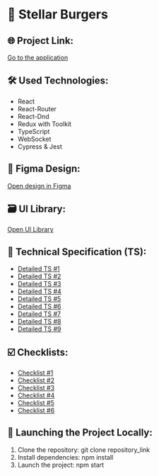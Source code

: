 # 🍔 Stellar Burgers

## 🌐 Project Link:
[Go to the application](https://funchosa.github.io/react-burger/)

## 🛠 Used Technologies:
- React
- React-Router
- React-Dnd
- Redux with Toolkit
- TypeScript
- WebSocket
- Cypress & Jest

## 🎨 Figma Design:
[Open design in Figma](https://www.figma.com/file/zFGN2O5xktHl9VmoOieq5E/React-_-Проектные-задачи_external_link?type=design&node-id=0-1&mode=design&t=OB6cLF3tUR6mT5Mj-0)

## 🗃️ UI Library:
[Open UI Library](https://yandex-practicum.github.io/react-developer-burger-ui-components/docs/)
## 📄 Technical Specification (TS):
- [Detailed TS #1](https://code.s3.yandex.net/react/checklists-pdf/tz/react_tz1.pdf)
- [Detailed TS #2](https://code.s3.yandex.net/react/checklists-pdf/tz/react_tz2.pdf)
- [Detailed TS #3](https://code.s3.yandex.net/react/checklists-pdf/tz/react_tz3.pdf)
- [Detailed TS #4](https://code.s3.yandex.net/react/checklists-pdf/tz/react_tz4.pdf)
- [Detailed TS #5](https://code.s3.yandex.net/react/checklists-pdf/tz/react_tz5.pdf)
- [Detailed TS #6](https://code.s3.yandex.net/react/checklists-pdf/tz/react_tz6.pdf)
- [Detailed TS #7](https://code.s3.yandex.net/react/checklists-pdf/tz/react_tz7.pdf)
- [Detailed TS #8](https://code.s3.yandex.net/react/checklists-pdf/tz/react_tz8.pdf)
- [Detailed TS #9](https://code.s3.yandex.net/react/checklists-pdf/tz/react_tz9.pdf)


## ☑️ Checklists:
- [Checklist #1](https://code.s3.yandex.net/react/checklists-pdf/checklist-1.pdf)
- [Checklist #2](https://code.s3.yandex.net/react/checklists-pdf/checklist-2.pdf)
- [Checklist #3](https://code.s3.yandex.net/react/checklists-pdf/checklist-3.pdf)
- [Checklist #4](https://code.s3.yandex.net/react/checklists-pdf/checklist-4.pdf)
- [Checklist #5](https://code.s3.yandex.net/react/checklists-pdf/checklist-5.pdf)
- [Checklist #6](https://code.s3.yandex.net/react/checklists-pdf/checklist-6.pdf)

## 🚀 Launching the Project Locally:
1. Clone the repository: git clone repository_link
2. Install dependencies: npm install
3. Launch the project: npm start
